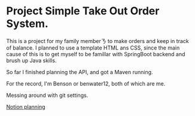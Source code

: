 # Project Simple Take Out Order System.
This is a project for my family memberㄋ to make orders and keep in track of balance.
I planned to use a template HTML ans CSS, since the main cause of this is to get myself to be famillar with SpringBoot backend and brush up Java skills.

So far I finished planning the API, and got a Maven running.

For the record, I'm Benson or benwater12, both of which are me.

Messing around with git settings.

[Notion planning](https://slash-ballcap-a0b.notion.site/4b653c265df14322af773ff5254bcda4)
